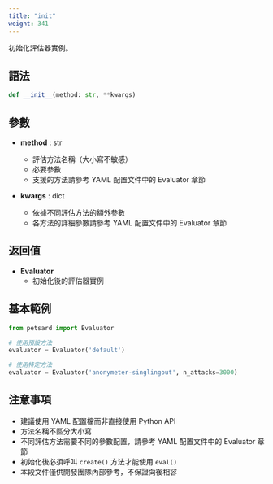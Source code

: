 ```yaml
---
title: "init"
weight: 341
---
```


初始化評估器實例。

## 語法

```python
def __init__(method: str, **kwargs)
```

## 參數

- **method** : str
    - 評估方法名稱（大小寫不敏感）
    - 必要參數
    - 支援的方法請參考 YAML 配置文件中的 Evaluator 章節

- **kwargs** : dict
    - 依據不同評估方法的額外參數
    - 各方法的詳細參數請參考 YAML 配置文件中的 Evaluator 章節

## 返回值

- **Evaluator**
    - 初始化後的評估器實例

## 基本範例

```python
from petsard import Evaluator

# 使用預設方法
evaluator = Evaluator('default')

# 使用特定方法
evaluator = Evaluator('anonymeter-singlingout', n_attacks=3000)
```

## 注意事項

- 建議使用 YAML 配置檔而非直接使用 Python API
- 方法名稱不區分大小寫
- 不同評估方法需要不同的參數配置，請參考 YAML 配置文件中的 Evaluator 章節
- 初始化後必須呼叫 `create()` 方法才能使用 `eval()`
- 本段文件僅供開發團隊內部參考，不保證向後相容